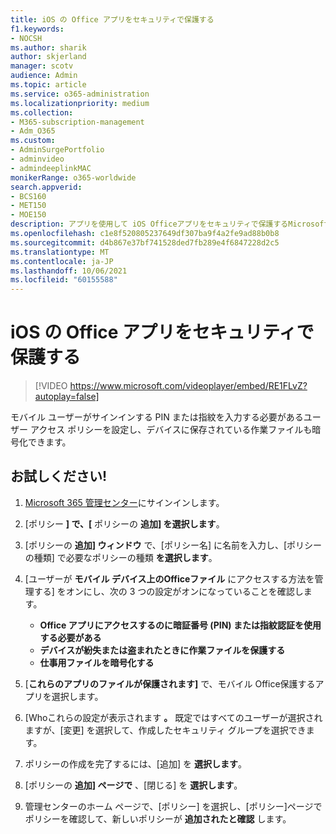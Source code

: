 ```yaml
---
title: iOS の Office アプリをセキュリティで保護する
f1.keywords:
- NOCSH
ms.author: sharik
author: skjerland
manager: scotv
audience: Admin
ms.topic: article
ms.service: o365-administration
ms.localizationpriority: medium
ms.collection:
- M365-subscription-management
- Adm_O365
ms.custom:
- AdminSurgePortfolio
- adminvideo
- admindeeplinkMAC
monikerRange: o365-worldwide
search.appverid:
- BCS160
- MET150
- MOE150
description: アプリを使用して iOS Officeアプリをセキュリティで保護するMicrosoft 365 Business Premium。
ms.openlocfilehash: c1e8f520805237649df307ba9f4a2fe9ad88b0b8
ms.sourcegitcommit: d4b867e37bf741528ded7fb289e4f6847228d2c5
ms.translationtype: MT
ms.contentlocale: ja-JP
ms.lasthandoff: 10/06/2021
ms.locfileid: "60155588"
---
```

# <a name="secure-office-apps-on-ios"></a>iOS の Office アプリをセキュリティで保護する

> [!VIDEO https://www.microsoft.com/videoplayer/embed/RE1FLvZ?autoplay=false]

モバイル ユーザーがサインインする PIN または指紋を入力する必要があるユーザー アクセス ポリシーを設定し、デバイスに保存されている作業ファイルも暗号化できます。

## <a name="try-it"></a>お試しください!

1. <a href="https://go.microsoft.com/fwlink/p/?linkid=2024339" target="_blank">Microsoft 365 管理センター</a>にサインインします。
1. [ポリシー **] で、[** ポリシーの **追加] を選択します**。
1. [ポリシーの **追加] ウィンドウ** で、[ポリシー名] に名前を入力し、[ポリシーの種類] で必要なポリシーの種類 **を選択します**。
1. [ユーザーが **モバイル デバイス上のOfficeファイル** にアクセスする方法を管理する] をオンにし、次の 3 つの設定がオンになっていることを確認します。
    - **Office アプリにアクセスするのに暗証番号 (PIN) または指紋認証を使用する必要がある**
    - **デバイスが紛失または盗まれたときに作業ファイルを保護する**
    - **仕事用ファイルを暗号化する**

1. [**これらのアプリのファイルが保護されます]** で、モバイル Office保護するアプリを選択します。
1. [Whoこれらの設定が表示されます **。** 既定ではすべてのユーザーが選択されますが、[変更] を選択して、作成したセキュリティ グループを選択できます。
1. ポリシーの作成を完了するには、[追加] を **選択します**。
1. [ポリシーの **追加] ページで** 、[閉じる] を **選択します**。
1. 管理センターのホーム ページで、[ポリシー] を選択し、[ポリシー]ページでポリシーを確認して、新しいポリシーが **追加されたと確認** します。